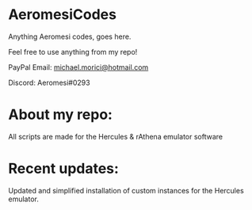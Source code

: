 # AeromesiCodes
Anything Aeromesi codes, goes here.

Feel free to use anything from my repo!

PayPal Email: michael.morici@hotmail.com

Discord: Aeromesi#0293


# About my repo:
All scripts are made for the Hercules & rAthena emulator software

# Recent updates:
Updated and simplified installation of custom instances for the Hercules emulator.
